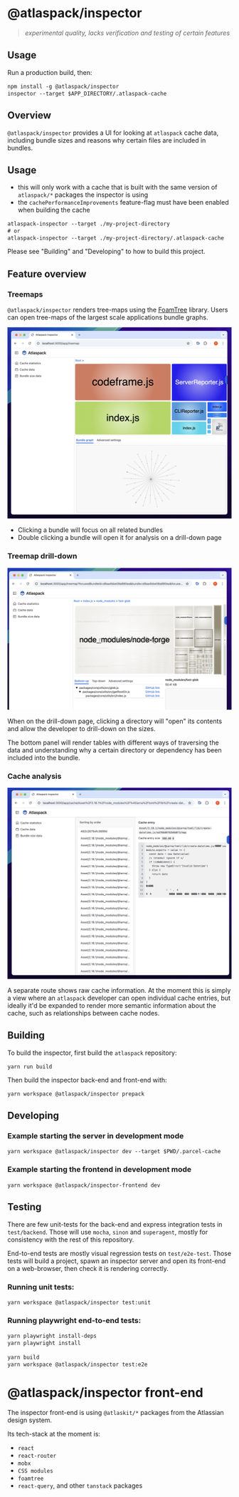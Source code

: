 # @atlaspack/inspector

> _experimental quality, lacks verification and testing of certain features_

## Usage

Run a production build, then:

```
npm install -g @atlaspack/inspector
inspector --target $APP_DIRECTORY/.atlaspack-cache
```

## Overview

`@atlaspack/inspector` provides a UI for looking at `atlaspack` cache data, including bundle
sizes and reasons why certain files are included in bundles.

## Usage

- this will only work with a cache that is built with the same version of `atlaspack/*` packages
  the inspector is using
- the `cachePerformanceImprovements` feature-flag must have been enabled when building the cache

```
atlaspack-inspector --target ./my-project-directory
# or
atlaspack-inspector --target ./my-project-directory/.atlaspack-cache
```

Please see "Building" and "Developing" to how to build this project.

## Feature overview

### Treemaps

`@atlaspack/inspector` renders tree-maps using the [FoamTree](https://get.carrotsearch.com/foamtree/)
library. Users can open tree-maps of the largest scale applications bundle graphs.

![Treemap](screenshots/treemap.png)

- Clicking a bundle will focus on all related bundles
- Double clicking a bundle will open it for analysis on a drill-down page

### Treemap drill-down

![Bottom-up](screenshots/bottom-up.png)

When on the drill-down page, clicking a directory will "open" its contents and allow the developer
to drill-down on the sizes.

The bottom panel will render tables with different ways of traversing the data and understanding
why a certain directory or dependency has been included into the bundle.

### Cache analysis

![Cache inspector](screenshots/cache-inspector.png)

A separate route shows raw cache information. At the moment this is simply a view where an `atlaspack`
developer can open individual cache entries, but ideally it'd be expanded to render more semantic
information about the cache, such as relationships between cache nodes.

## Building

To build the inspector, first build the `atlaspack` repository:

```
yarn run build
```

Then build the inspector back-end and front-end with:

```
yarn workspace @atlaspack/inspector prepack
```

## Developing

### Example starting the server in development mode

```
yarn workspace @atlaspack/inspector dev --target $PWD/.parcel-cache
```

### Example starting the frontend in development mode

```
yarn workspace @atlaspack/inspector-frontend dev
```

## Testing

There are few unit-tests for the back-end and express integration tests in `test/backend`.
Those will use `mocha`, `sinon` and `superagent`, mostly for consistency with the rest of this repository.

End-to-end tests are mostly visual regression tests on `test/e2e-test`. Those tests will build a project,
spawn an inspector server and open its front-end on a web-browser, then check it is rendering correctly.

### Running unit tests:

```
yarn workspace @atlaspack/inspector test:unit
```

### Running playwright end-to-end tests:

```
yarn playwright install-deps
yarn playwright install

yarn build
yarn workspace @atlaspack/inspector test:e2e
```

# @atlaspack/inspector front-end

The inspector front-end is using `@atlaskit/*` packages from the Atlassian design system.

Its tech-stack at the moment is:

- `react`
- `react-router`
- `mobx`
- `CSS modules`
- `foamtree`
- `react-query`, and other `tanstack` packages
